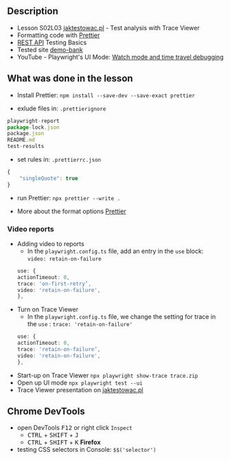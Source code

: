## Description
- Lesson S02L03 [jaktestowac.pl](https://jaktestowac.pl/lesson/pw1s02l03/) - Test analysis with Trace Viewer
- Formatting code with [Prettier](https://jaktestowac.pl/lesson/pw1sb01l06/)
- [REST API](https://jaktestowac.pl/api/) Testing Basics
- Tested site [demo-bank](https://demo-bank.vercel.app/)
- YouTube - Playwright's UI Mode: [Watch mode and time travel debugging](https://www.youtube.com/watch?v=d0u6XhXknzU)
 
## What was done in the lesson

- Install Prettier: `npm install --save-dev --save-exact prettier` 

- exlude files in: `.prettierignore`
```TypeScript
playwright-report
package-lock.json
package.json
README.md
test-results
```  

- set rules in: `.prettierrc.json`
```TypeScript
{
    "singleQuote": true
}
```  
- run Prettier: `npx prettier --write .`  

- More about the format options [Prettier](https://prettier.io/docs/en/options.html)

### Video reports

- Adding video to reports
    - In the `playwright.config.ts` file, add an entry in the `use` block: `video: retain-on-failure`
    ```TypeScript
    use: {
  actionTimeout: 0,
  trace: 'on-first-retry’,
  video: 'retain-on-failure',
  },
    ```
- Turn on Trace Viewer
    - In the `playwright.config.ts` file, we change the setting for trace in the `use` : `trace: 'retain-on-failure'`
    ```TypeScript
    use: {
  actionTimeout: 0,
  trace: 'retain-on-failure’,
  video: 'retain-on-failure',
  },
    ```
- Start-up on Trace Viewer `npx playwright show-trace trace.zip`
- Open up UI mode `npx playwright test --ui`
- Trace Viewer presentation on [jaktestowac.pl](https://con.jaktestowac.pl/wp-content/uploads/PW/1/S02/PW1S02L03.jpg)

## Chrome DevTools

-  open DevTools <kbd>F12</kbd> or right click `Inspect`  
    - <kbd>CTRL</kbd> + <kbd>SHIFT</kbd> + <kbd>J</kbd>  
    - <kbd>CTRL</kbd> + <kbd>SHIFT</kbd> + <kbd>K</kbd> **Firefox**
-  testing CSS selectors in Console: `$$('selector')`  
